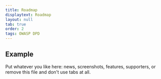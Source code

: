 ```yaml
---
title: Roadmap
displaytext: Roadmap
layout: null
tab: true
order: 2
tags: OWASP DPD
---
```


## Example

Put whatever you like here: news, screenshots, features, supporters, or remove this file and don't use tabs at all.
